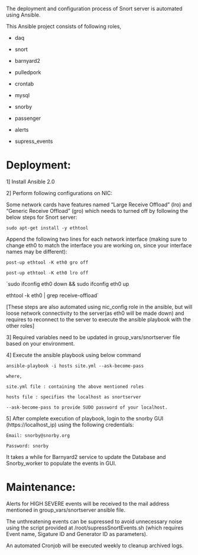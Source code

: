 The deployment and configuration process of Snort server is automated using Ansible. 

This Ansible project consists of following roles,

- daq

- snort

- barnyard2

- pulledpork

- crontab

- mysql

- snorby

- passenger

- alerts

- supress_events 

Deployment:
=========== 

1]     Install Ansible 2.0

2]     Perform following configurations on NIC:

Some network cards have features named “Large Receive Offload” (lro) and “Generic Receive Offload” (gro) which needs to turned off by following the below steps for Snort server:

`sudo apt-get install -y ethtool`

Append the following two lines for each network interface (making sure to change eth0 to match the interface you are working on, since your interface names may be different):

`post-up ethtool -K eth0 gro off`

`post-up ethtool -K eth0 lro off`

`sudo ifconfig eth0 down && sudo ifconfig eth0 up

ethtool -k eth0 | grep receive-offload`

[These steps are also automated using nic_config role in the ansible, but will loose network connectivity to the server(as eth0 will be made down) and requires to reconnect to the server to execute the ansible playbook with the other roles] 

3]     Required variables need to be updated in group_vars/snortserver file based on your environment.

4]     Execute the ansible playbook using below command
          
`ansible-playbook -i hosts site.yml --ask-become-pass`
       
`where,`
       
`site.yml file : containing the above mentioned roles`
      
`hosts file : specifies the localhost as snortserver`
       
`--ask-become-pass to provide SUDO password of your localhost.`
          
5]     After complete execution of playbook, login to the snorby GUI (https://localhost_ip) using the following credentials:
       
`Email: snorby@snorby.org`
       
`Password: snorby`
       
  It takes a while for Barnyard2 service to update the Database and Snorby_worker to populate the events in GUI.
     
Maintenance:
============
Alerts for HIGH SEVERE events will be received to the mail address mentioned in group_vars/snortserver ansible file.

The unthreatening events can be supressed to avoid unnecessary noise using the script provided at /root/supressSnortEvents.sh (which requires Event name, Sigature ID and Generator ID as parameters).

An automated Cronjob will be executed weekly to cleanup archived logs.


